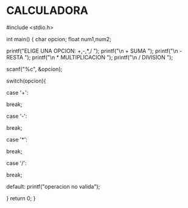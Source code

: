 # CALCULADORA
#include <stdio.h>

int main()
{
char opcion;
float num1,num2;

printf("ELIGE UNA OPCION: +,-,*,/ ");
printf("\n + SUMA ");
printf("\n - RESTA ");
printf("\n * MULTIPLICACION ");
printf("\n / DIVISION ");

scanf("%c", &opcion);


switch(opcion){

case '+':

break;

case '-':

break;

case '*': 

break;

case '/':

break;

default:
printf("operacion no valida");


}
return 0;
}
